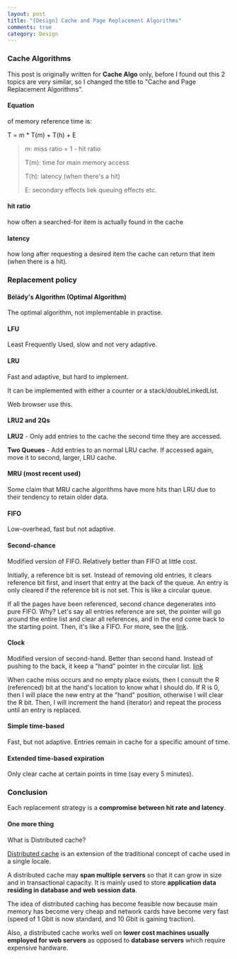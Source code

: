 ```yaml
---
layout: post
title: "[Design] Cache and Page Replacement Algorithms"
comments: true
category: Design
---
```


### Cache Algorithms

This post is originally written for **Cache Algo** only, before I found out this 2 topics are very similar, so I changed the title to "Cache and Page Replacement Algorithms".

#### Equation

of memory reference time is:

T = m \* T(m) + T(h) + E

> m: miss ratio = 1 - hit ratio
>
> T(m): time for main memory access
>
> T(h): latency (when there's a hit)
>
> E: secondary effects liek queuing effects etc.

#### hit ratio

how often a searched-for item is actually found in the cache

#### latency

how long after requesting a desired item the cache can return that item (when there is a hit).

### Replacement policy

#### Bélády's Algorithm (Optimal Algorithm)

The optimal algorithm, not implementable in practise.

#### LFU

Least Frequently Used, slow and not very adaptive.

#### LRU

Fast and adaptive, but hard to implement.

It can be implemented with either a counter or a stack/doubleLinkedList.

Web browser use this.

#### LRU2 and 2Qs

**LRU2** - Only add entries to the cache the second time they are accessed.

**Two Queues** - Add entries to an normal LRU cache. If accessed again, move it to second, larger, LRU cache.

#### MRU (most recent used)

Some claim that MRU cache algorithms have more hits than LRU due to their tendency to retain older data.

#### FIFO

Low-overhead, fast but not adaptive.

#### Second-chance

Modified version of FIFO. Relatively better than FIFO at little cost.

Initially, a reference bit is set. Instead of removing old entries, it clears reference bit first, and insert that entry at the back of the queue. An entry is only cleared if the reference bit is not set. This is like a circular queue.

If all the pages have been referenced, second chance degenerates into pure FIFO. Why? Let's say all entries reference are set, the pointer will go around the entire list and clear all references, and in the end come back to the starting point. Then, it's like a FIFO. For more, see the [link](http://javalandscape.blogspot.sg/2009/01/cachingcaching-algorithms-and-caching.html).

#### Clock

Modified version of second-hand. Better than second hand. Instead of pushing to the back, it keep a "hand" pointer in the circular list. [link](http://javalandscape.blogspot.sg/2009/01/cachingcaching-algorithms-and-caching.html)

When cache miss occurs and no empty place exists, then I consult the R (referenced) bit at the hand's location to know what I should do. If R is 0, then I will place the new entry at the "hand" position, otherwise I will clear the R bit. Then, I will increment the hand (iterator) and repeat the process until an entry is replaced.

#### Simple time-based

Fast, but not adaptive. Entries remain in cache for a specific amount of time.

#### Extended time-based expiration

Only clear cache at certain points in time (say every 5 minutes).

### Conclusion

Each replacement strategy is a **compromise between hit rate and latency**.

#### One more thing

What is Distributed cache?

[Distributed cache](http://en.wikipedia.org/wiki/Distributed_cache) is an extension of the traditional concept of cache used in a single locale.

A distributed cache may **span multiple servers** so that it can grow in size and in transactional capacity. It is mainly used to store **application data residing in database and web session data**.

The idea of distributed caching has become feasible now because main memory has become very cheap and network cards have become very fast (speed of 1 Gbit is now standard, and 10 Gbit is gaining traction).

Also, a distributed cache works well on **lower cost machines usually employed for web servers** as opposed to **database servers** which require expensive hardware.
